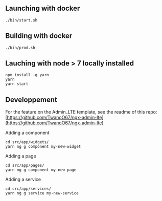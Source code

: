 

## Launching with docker

```
./bin/start.sh
```

## Building with docker

```
./bin/prod.sh
```

## Lauching with node > 7 locally installed

```
npm install -g yarn
yarn
yarn start
```

## Developpement


For the feature on the Admin_LTE template, see the readme of this repo:
[https://github.com/TwanoO67/ngx-admin-lte](https://github.com/TwanoO67/ngx-admin-lte)

Adding a component

```
cd src/app/widgets/
yarn ng g component my-new-widget
```

Adding a page

```
cd src/app/pages/
yarn ng g component my-new-page
```

Adding a service

```
cd src/app/services/
yarn ng g service my-new-service
```


